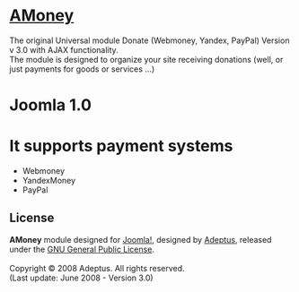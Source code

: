 # [AMoney](http://adeptsite.info/content/view/24/39/)

The original Universal module Donate (Webmoney, Yandex, PayPal) Version v 3.0 with AJAX functionality.<br />
The module is designed to organize your site receiving donations (well, or just payments for goods or services ...)

# Joomla 1.0

# It supports payment systems

* Webmoney
* YandexMoney
* PayPal 

## License
<b>AMoney</b> module designed for [Joomla!](http://www.joomla.org), designed by [Adeptus](http://adeptsite.info), released under the [GNU General Public License](http://www.gnu.org/copyleft/gpl.html).<br /><br />
Copyright &copy; 2008 Adeptus. All rights reserved.<br />
(Last update: June 2008 - Version 3.0)
